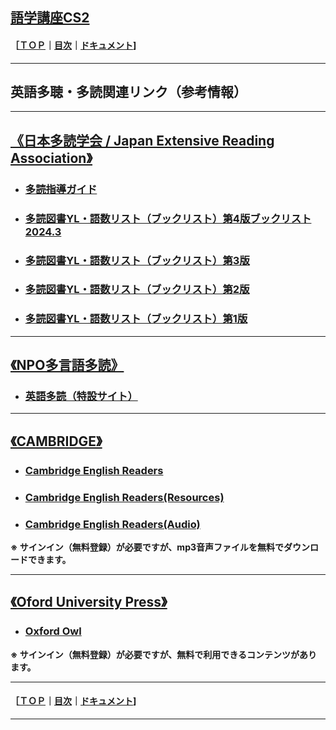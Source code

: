 ## [語学講座CS2](https://csreviser.github.io/CaptureStream2/) 
#### ［[ＴＯＰ](./)**｜**[目次](./#目次)**｜**[ドキュメント](./#ドキュメント-1)]

***
## 英語多聴・多読関連リンク（参考情報）
***
## [《日本多読学会 / Japan Extensive Reading Association》](https://jera-tadoku.jp/)                
* ### [多読指導ガイド](https://jera-tadoku.jp/ER_Teaching_Guide-20200125.pdf)                 
* ### [多読図書YL・語数リスト（ブックリスト）第4版ブックリスト2024.3](https://jera-tadoku.jp/Booklist.2024.3.pdf)       
* ### [多読図書YL・語数リスト（ブックリスト）第3版](https://jera-tadoku.jp/Booklist.2023.4.pdf)                 
* ### [多読図書YL・語数リスト（ブックリスト）第2版](https://jera-tadoku.jp/2022-10_Booklist_Web.pdf)
* ### [多読図書YL・語数リスト（ブックリスト）第1版](https://jera-tadoku.jp/2022-04-JERA_Booklist-220316.pdf)                     

***
## [《NPO多言語多読》](https://tadoku.org/)                
* ### [英語多読（特設サイト）](https://tadoku.org/english/)                

***
## [《CAMBRIDGE》](https://www.cambridge.org/)                
* ### [Cambridge English Readers](https://www.cambridge.org/au/cambridgeenglish/catalog/secondary/cambridge-english-readers)    
* ### [Cambridge English Readers(Resources)](https://www.cambridge.org/au/cambridgeenglish/catalog/secondary/cambridge-english-readers/resources)             
* ### [Cambridge English Readers(Audio)](https://www.cambridge.org/au/cambridgeenglish/catalog/secondary/cambridge-english-readers/resources?formatTag[]=Audio)             
**※ サインイン（無料登録）が必要ですが、mp3音声ファイルを無料でダウンロードできます。**
***
## [《Oford University Press》](https://www.oupjapan.co.jp/ja/content/oxford-university-press-%E5%AD%A6%E8%A1%93%E6%9B%B8%E3%83%BB%E8%BE%9E%E4%BA%8B%E5%85%B8%E3%83%BB%E8%8B%B1%E8%AA%9E%E6%95%99%E6%9D%90)                
* ### [Oxford Owl](https://www.oxfordowl.co.uk/)
**※ サインイン（無料登録）が必要ですが、無料で利用できるコンテンツがあります。**

***


#### ［[ＴＯＰ](./)**｜**[目次](./#目次)**｜**[ドキュメント](./#ドキュメント-1)]

*** 
 <link rel="shortcut icon" type="image/x-icon" href="https://avatars.githubusercontent.com/u/46049273?v=4">
 <meta name="twitter:image:src" content="https://avatars.githubusercontent.com/u/46049273?v=4">
 <link rel="prev" href="{{ paginator.previous_page_path | absolute_url }}" />
